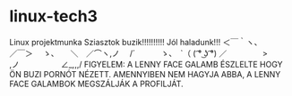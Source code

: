 # linux-tech3
Linux projektmunka
Sziasztok buzik!!!!!!!!!!
Jól haladunk!!!
＜￣｀ヽ、　　　　　　　／￣＞
　ゝ、　　＼　／⌒ヽ,ノ 　/´
　　　ゝ、　`（ ( ͡° ͜ʖ ͡°) ／
　　 　　>　 　 　,ノ
　　　　　∠_,,,/
FIGYELEM: A LENNY FACE GALAMB ÉSZLELTE HOGY ÖN BUZI PORNÓT NÉZETT.
AMENNYIBEN NEM HAGYJA ABBA, A LENNY FACE GALAMBOK MEGSZÁLJÁK A PROFILJÁT.
